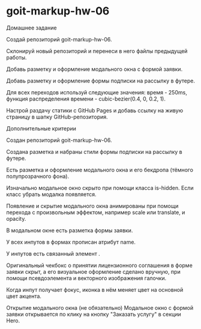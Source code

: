 # goit-markup-hw-06
Домашнее задание

Создай репозиторий goit-markup-hw-06.

Склонируй новый репозиторий и перенеси в него файлы предыдущей работы.

Добавь разметку и оформление модального окна с формой заявки.

Добавь разметку и оформление формы подписки на рассылку в футере.

Для всех переходов используй следующие значения: время - 250ms, функция распределения времени - cubic-bezier(0.4, 0, 0.2, 1).

Настрой раздачу статики с GitHub Pages и добавь ссылку на живую страницу в шапку GitHub-репозитория.

Дополнительные критерии

Создан репозиторий goit-markup-hw-06.

Создана разметка и набраны стили формы подписки на рассылку в футере.

Есть разметка и оформление модального окна и его бекдропа (тёмного полупрозрачного фона).

Изначально модальное окно скрыто при помощи класса is-hidden. Если класс убрать модалка появляется.

Появление и скрытие модального окна анимированы при помощи перехода с произвольным эффектом, например scale или translate, и opacity.

В модальном окне есть разметка формы заявки.

У всех инпутов в формах прописан атрибут name.

У инпутов есть связанный элемент <label>.

Оригинальный чекбокс о принятии лицензионного соглашения в форме заявки скрыт, а его визуальное оформление сделано вручную, при помощи псевдоэлемента и векторного изображения галочки.

Когда инпут получает фокус, иконка в нём меняет цвет на основной цвет акцента.

Открытие модального окна (не обязательно)
Модальное окно с формой заявки открывается по клику на кнопку "Заказать услугу" в секции Hero.
